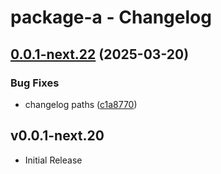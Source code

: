 # package-a - Changelog

## [0.0.1-next.22](https://github.com/obany/changelog/compare/package-a-0.0.1-next.21...package-a-0.0.1-next.22) (2025-03-20)


### Bug Fixes

* changelog paths ([c1a8770](https://github.com/obany/changelog/commit/c1a8770443c49091e15af80d6a3dec4b74dbf4b7))

## v0.0.1-next.20

- Initial Release
